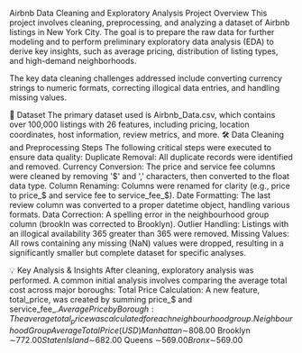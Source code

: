 Airbnb Data Cleaning and Exploratory Analysis
Project Overview
This project involves cleaning, preprocessing, and analyzing a dataset of Airbnb listings in New York City. The goal is to prepare the raw data for further modeling and to perform preliminary exploratory data analysis (EDA) to derive key insights, such as average pricing, distribution of listing types, and high-demand neighborhoods.

The key data cleaning challenges addressed include converting currency strings to numeric formats, correcting illogical data entries, and handling missing values.

💾 Dataset
The primary dataset used is Airbnb_Data.csv, which contains over 100,000 listings with 26 features, including pricing, location coordinates, host information, review metrics, and more.
🛠️ Data Cleaning and Preprocessing Steps
The following critical steps were executed to ensure data quality:
Duplicate Removal: All duplicate records were identified and removed.
Currency Conversion: The price and service fee columns were cleaned by removing '$' and ',' characters, then converted to the float data type.
Column Renaming: Columns were renamed for clarity (e.g., price to price_$ and service fee to service_fee_$).
Date Formatting: The last review column was converted to a proper datetime object, handling various formats.
Data Correction: A spelling error in the neighbourhood group column (brookln was corrected to Brooklyn).
Outlier Handling: Listings with an illogical availability 365 greater than 365 were removed.
Missing Values: All rows containing any missing (NaN) values were dropped, resulting in a significantly smaller but complete dataset for specific analyses.

💡 Key Analysis & Insights
After cleaning, exploratory analysis was performed. A common initial analysis involves comparing the average total cost across major boroughs:
Total Price Calculation: A new feature, total_price, was created by summing price_$ and service_fee_$.
Average Price by Borough: The average total_price was calculated for each neighbourhood group.
Neighbourhood Group	Average Total Price (USD)
Manhattan	∼$808.00
Brooklyn	∼$772.00
Staten Island	∼$682.00
Queens	∼$569.00
Bronx	∼$569.00
